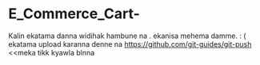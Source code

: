 # E_Commerce_Cart-
Kalin ekatama danna widihak hambune na . ekanisa mehema damme.   : (
ekatama upload karanna denne na
https://github.com/git-guides/git-push <<meka tikk kyawla blnna
